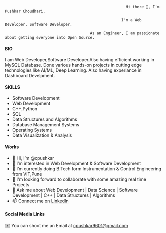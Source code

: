                                                              
                                                          Hi there 👋, I'm Pushkar Choudhari.
                                                             
                                                        I'm a Web Developer, Software Developer.
                                                     
                                          As an Engineer, I am passionate about getting everyone into Open Source.


#### BIO
  I am Web Developer,Software Developer.Also having efficient working in MySQL Database. Done various hands-on projects in cutting edge technologies like AI/ML,
  Deep Learning. Also having experiance in Dashboard Develpment.
  

#### SKILLS

   * Software Development
   * Web Development
   * C++,Python
   * SQL
   * Data Structures and Algorithms 
   * Database Management Systems
   * Operating Systems
   * Data Visualization & Analysis
   
#### Works

- 👋 Hi, I’m @cpushkar
- 👀 I’m interested in Web Development & Software Development
- 🌱 I’m currently doing B.Tech form Instrumentation & Control Engineering from VIT,Pune
- 👯 I'm looking forward to collaborate with some amazing real time Projects
- 💬 Ask me about  Web Development | Data Science | Software Development | C++ | Data Structures | Algorithms
- 📫 Connect me on [LinkedIn](https://www.linkedin.com/in/cpushkar961/)

#### Social Media Links


✉️ You can shoot me an Email at cpushkar9601@gmail.com
<!---
cpushkar/cpushkar is a ✨ special ✨ repository because its `README.md` (this file) appears on your GitHub profile.
You can click the Preview link to take a look at your changes.
--->
